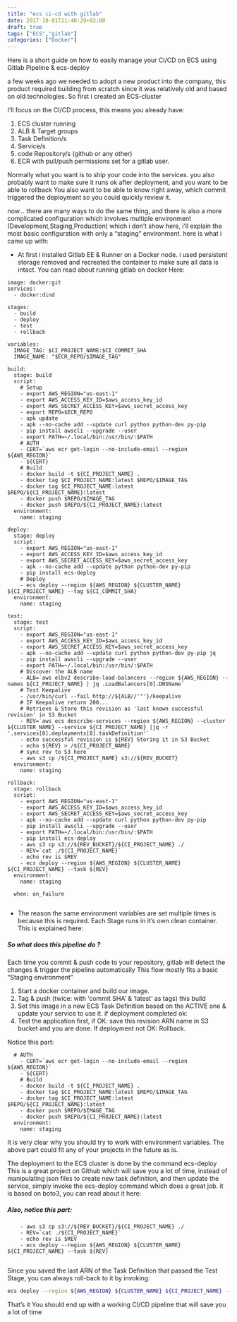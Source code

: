 ```yaml
---
title: "ecs ci-cd with gitlab"
date: 2017-10-01T21:40:29+03:00
draft: true
tags: ["ECS","gitlab"]
categories: ["Docker"]
---
```


Here is a short guide on how to easily manage your CI/CD on ECS using Gitlab Pipeline & ecs-deploy

a few weeks ago we needed to adopt a new product into the company, this product required building from scratch since it was relatively old and based on old technologies.
So first i created an ECS-cluster

I’ll focus on the CI/CD process, this means you already have:
1. ECS cluster running
2. ALB & Target groups
3. Task Definition/s
4. Service/s
5. code Repository/s (github or any other)
6. ECR with pull/push permissions set for a gitlab user.

Normally what you want is to ship your code into the services. you also probably want to make sure it runs ok after deployment, and you want to be able to rollback
You also want to be able to know right away, which commit triggered the deployment so you could quickly review it.

now… there are many ways to do the same thing, and there is also a more complicated configuration which involves multiple environment (Development,Staging,Production) which i don’t show here, i’ll explain the most basic configuration with only a “staging” environment. here is what i came up with:

* At first i installed Gitlab EE & Runner on a Docker node. i used persistent storage removed and recreated the container to make sure all data is intact.
You can read about running gitlab on docker Here:

~~~
image: docker:git
services:
  - docker:dind

stages:
  - build
  - deploy
  - test
  - rollback

variables:
  IMAGE_TAG: $CI_PROJECT_NAME:$CI_COMMIT_SHA
  IMAGE_NAME: "$ECR_REPO/$IMAGE_TAG"

build:
  stage: build
  script:
    # Setup
    - export AWS_REGION="us-east-1"
    - export AWS_ACCESS_KEY_ID=$aws_access_key_id
    - export AWS_SECRET_ACCESS_KEY=$aws_secret_access_key
    - export REPO=$ECR_REPO
    - apk update
    - apk --no-cache add --update curl python python-dev py-pip
    - pip install awscli --upgrade --user
    - export PATH=~/.local/bin:/usr/bin/:$PATH
    # AUTH
    - CERT=`aws ecr get-login --no-include-email --region ${AWS_REGION}`
    - ${CERT}
    # Build
    - docker build -t ${CI_PROJECT_NAME} .
    - docker tag $CI_PROJECT_NAME:latest $REPO/$IMAGE_TAG
    - docker tag $CI_PROJECT_NAME:latest $REPO/${CI_PROJECT_NAME}:latest
    - docker push $REPO/$IMAGE_TAG
    - docker push $REPO/${CI_PROJECT_NAME}:latest
  environment:
    name: staging

deploy:
  stage: deploy
  script:
    - export AWS_REGION="us-east-1"
    - export AWS_ACCESS_KEY_ID=$aws_access_key_id
    - export AWS_SECRET_ACCESS_KEY=$aws_secret_access_key
    - apk --no-cache add --update python python-dev py-pip
    - pip install ecs-deploy
    # Deploy
    - ecs deploy --region ${AWS_REGION} ${CLUSTER_NAME} ${CI_PROJECT_NAME} --tag ${CI_COMMIT_SHA}
  environment:
    name: staging

test:
  stage: test
  script:
    - export AWS_REGION="us-east-1"
    - export AWS_ACCESS_KEY_ID=$aws_access_key_id
    - export AWS_SECRET_ACCESS_KEY=$aws_secret_access_key
    - apk --no-cache add --update curl python python-dev py-pip jq
    - pip install awscli --upgrade --user
    - export PATH=~/.local/bin:/usr/bin/:$PATH
    # Discover the ALB name
    - ALB=`aws elbv2 describe-load-balancers --region ${AWS_REGION} --names ${CI_PROJECT_NAME} | jq .LoadBalancers[0].DNSName`
    # Test Keepalive
    - /usr/bin/curl --fail http://${ALB//'"'}/keepalive
    # IF Keepalive return 200...
    # Retrieve & Store this revision as 'last known successful revision' in S3 Bucket
    - REV=`aws ecs describe-services --region ${AWS_REGION} --cluster ${CLUSTER_NAME} --service ${CI_PROJECT_NAME} |jq -r '.services[0].deployments[0].taskDefinition'`
    - echo successful revision is ${REV} Storing it in S3 Bucket
    - echo ${REV} > /${CI_PROJECT_NAME}
    # sync rev to S3 here
    - aws s3 cp /${CI_PROJECT_NAME} s3://${REV_BUCKET}
  environment:
    name: staging

rollback:
  stage: rollback
  script:
    - export AWS_REGION="us-east-1"
    - export AWS_ACCESS_KEY_ID=$aws_access_key_id
    - export AWS_SECRET_ACCESS_KEY=$aws_secret_access_key
    - apk --no-cache add --update curl python python-dev py-pip
    - pip install awscli --upgrade --user
    - export PATH=~/.local/bin:/usr/bin/:$PATH
    - pip install ecs-deploy
    - aws s3 cp s3://${REV_BUCKET}/${CI_PROJECT_NAME} ./
    - REV=`cat ./${CI_PROJECT_NAME}`
    - echo rev is $REV
    - ecs deploy --region ${AWS_REGION} ${CLUSTER_NAME} ${CI_PROJECT_NAME} --task ${REV}
  environment:
    name: staging

  when: on_failure
  
~~~

* The reason the same environment variables are set multiple times is because this is required.
Each Stage runs in it’s own clean container. This is explained here:


##### So what does this pipeline do ?

Each time you commit & push code to your repository, gitlab will detect the changes & trigger the pipeline automatically
This flow mostly fits a basic “Staging environment”

1. Start a docker container and build our image.
2. Tag & push (twice: with ‘commit SHA’ & ‘latest’ as tags) this build
3. Set this image in a new ECS Task Definition based on the ACTIVE one & update your service to use it.
if deployment completed ok:
4. Test the application first, if OK: save this revision ARN name in S3 bucket and you are done.
If deployment not OK: Rollback.

Notice this part:
~~~
  # AUTH
    - CERT=`aws ecr get-login --no-include-email --region ${AWS_REGION}`
    - ${CERT}
    # Build
    - docker build -t ${CI_PROJECT_NAME} .
    - docker tag $CI_PROJECT_NAME:latest $REPO/$IMAGE_TAG
    - docker tag $CI_PROJECT_NAME:latest $REPO/${CI_PROJECT_NAME}:latest
    - docker push $REPO/$IMAGE_TAG
    - docker push $REPO/${CI_PROJECT_NAME}:latest
  environment:
    name: staging
~~~

It is very clear why you should try to work with environment variables.
The above part could fit any of your projects in the future as is.


The deployment to the ECS cluster is done by the command ecs-deploy
This is a great project on Github which will save you a lot of time, instead of manipulating json files to create new task definition, and then update the service,
simply invoke the ecs-deploy command which does a great job. it is based on boto3, you can read about it here:

##### Also, notice this part:
~~~
    - aws s3 cp s3://${REV_BUCKET}/${CI_PROJECT_NAME} ./
    - REV=`cat ./${CI_PROJECT_NAME}`
    - echo rev is $REV
    - ecs deploy --region ${AWS_REGION} ${CLUSTER_NAME} ${CI_PROJECT_NAME} --task ${REV}
    
~~~

Since you saved the last ARN of the Task Definition that passed the Test Stage, you can always roll-back to it by invoking:

~~~bash
ecs deploy --region ${AWS_REGION} ${CLUSTER_NAME} ${CI_PROJECT_NAME} --task ${REV}
~~~

That’s it
You should end up with a working CI/CD pipeline that will save you a lot of time

